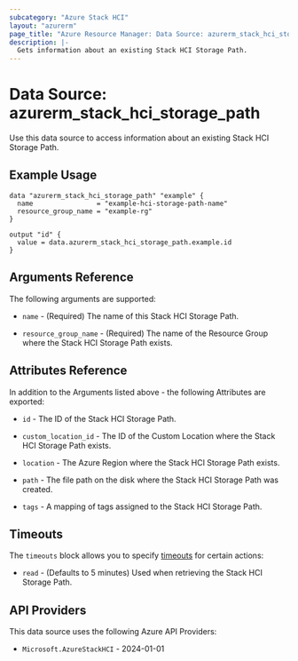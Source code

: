 ```yaml
---
subcategory: "Azure Stack HCI"
layout: "azurerm"
page_title: "Azure Resource Manager: Data Source: azurerm_stack_hci_storage_path"
description: |-
  Gets information about an existing Stack HCI Storage Path.
---
```


# Data Source: azurerm_stack_hci_storage_path

Use this data source to access information about an existing Stack HCI Storage Path.

## Example Usage

```hcl
data "azurerm_stack_hci_storage_path" "example" {
  name                = "example-hci-storage-path-name"
  resource_group_name = "example-rg"
}

output "id" {
  value = data.azurerm_stack_hci_storage_path.example.id
}
```

## Arguments Reference

The following arguments are supported:

* `name` - (Required) The name of this Stack HCI Storage Path.

* `resource_group_name` - (Required) The name of the Resource Group where the Stack HCI Storage Path exists.

## Attributes Reference

In addition to the Arguments listed above - the following Attributes are exported:

* `id` - The ID of the Stack HCI Storage Path.

* `custom_location_id` - The ID of the Custom Location where the Stack HCI Storage Path exists.

* `location` - The Azure Region where the Stack HCI Storage Path exists.

* `path` - The file path on the disk where the Stack HCI Storage Path was created.

* `tags` - A mapping of tags assigned to the Stack HCI Storage Path.

## Timeouts

The `timeouts` block allows you to specify [timeouts](https://developer.hashicorp.com/terraform/language/resources/configure#define-operation-timeouts) for certain actions:

* `read` - (Defaults to 5 minutes) Used when retrieving the Stack HCI Storage Path.

## API Providers
<!-- This section is generated, changes will be overwritten -->
This data source uses the following Azure API Providers:

* `Microsoft.AzureStackHCI` - 2024-01-01
